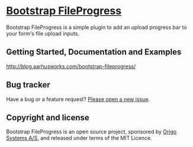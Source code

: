 # [Bootstrap FileProgress](https://github.com/bootstrap-fileprogress/)

Bootstrap FileProgress is a simple plugin to add an upload progress bar
to your form's file upload inputs.

## Getting Started, Documentation and Examples
http://blog.aarhusworks.com/bootstrap-fileprogress/

## Bug tracker

Have a bug or a feature request? [Please open a new issue](https://github.com/jakobadam/bootstrap-fileprogress/issues).

## Copyright and license

Bootstrap FileProgress is an open source project, sponsored by [Origo
Systems A/S](https://origo.io), and released under terms of the MIT Licence.
